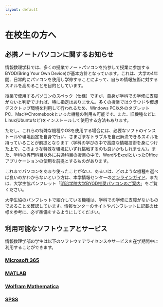 ```yaml
---
layout: default
---
```


# 在校生の方へ

## 必携ノートパソコンに関するお知らせ

情報数理学科では、多くの授業でノートパソコンを持参して授業に参加するBYOD(Bring Your Own Device)が基本方針となっています。これは、大学の4年間、日常的にパソコンを使用し学修することによって、自らの情報技術に対するスキルを高めることを目的としています。

授業で使用するパソコンのスペック（仕様）ですが、自身が学科での学修に支障がないと判断できれば、特に指定はありません。多くの授業ではクラウドや仮想デスクトップ環境を利用して行われるため、Windows PC以外のタブレットPC、MacやChromebookといった機種の利用も可能です。また、旧機種などにLinux(Ubuntuなど)をインストールして使用する方法もあります。

ただし、これらの特殊な機種やOSを使用する場合には、必要なソフトのインストールや環境設定を自身で行い、さまざまなトラブルを自己解決できるスキルを持っていることが前提となります（学科の学びの中で高度な情報技術を身につけた上で、このような特殊な環境にいずれ挑戦するのも良いかもしれません）。また、学科の専門科目以外に共通科目の授業の中で、WordやExcelといったOfficeアプリケーションの使用を前提とするものがあります。

これまでパソコンをあまり使ったことがない、あるいは、どのような機種を選べば良いのかわからないという方は、本学情報センターの[オンラインガイド](https://st.mguolg.info/b00/byod/)、または、大学生協パンフレット「[明治学院大学BYOD推奨パソコンのご案内](https://text.univ.coop/puk/START/mg/entrance/entrance_87.html)」をご覧ください。

大学生協のパンフレットで紹介している機種は、学科での学修に支障がないものであることを確認しています。情報センターのサイトやパンフレットに記載の仕様を参考に、必ず準備をするようにしてください。

## 利用可能なソフトウェアとサービス

情報数理学部の学生は以下のソフトウェアライセンスやサービスを在学期間中に利用することができます。

### [Microsoft 365](https://www.microsoft.com/ja-jp/microsoft-365)

### [MATLAB](https://jp.mathworks.com/products/matlab.html)

### [Wolfram Mathematica](https://www.wolfram.com/mathematica/)

### [SPSS](https://www.ibm.com/jp-ja/spss)
